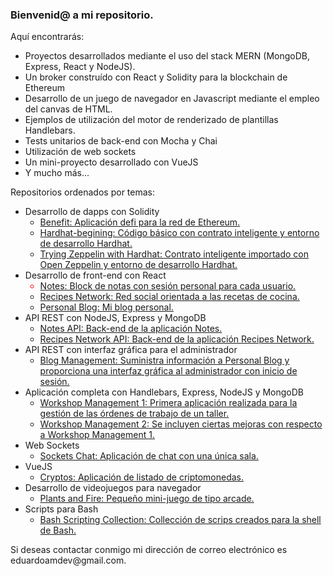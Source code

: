 <h3>Bienvenid@ a mi repositorio.</h3>

<p>Aquí encontrarás:</p>

<ul>

<li>Proyectos desarrollados mediante el uso del stack MERN (MongoDB, Express, React y NodeJS).</li>
<li>Un broker construído con React y Solidity para la blockchain de Ethereum</li>
<li>Desarrollo de un juego de navegador en Javascript mediante el empleo del canvas de HTML.</li>
<li>Ejemplos de utilización del motor de renderizado de plantillas Handlebars.</li>
<li>Tests unitarios de back-end con Mocha y Chai</li>
<li>Utilización de web sockets</li>
<li>Un mini-proyecto desarrollado con VueJS</li>
<li>Y mucho más...</li>

</ul>

<p>Repositorios ordenados por temas:</p>

<ul>

<li>
<span>Desarrollo de dapps con Solidity</span>
<ul>
<li>
<a href="https://github.com/eduardoamdev/benefit">Benefit: Aplicación defi para la red de Ethereum.</a>
</li>
<li>
<a href="https://github.com/eduardoamdev/hardhat-begining">Hardhat-begining: Código básico con contrato inteligente y entorno de desarrollo Hardhat.</a>
</li>
<li>
<a href="https://github.com/eduardoamdev/trying-zeppelin-with-hardhat">Trying Zeppelin with Hardhat: Contrato inteligente importado con Open Zeppelin y entorno de desarrollo Hardhat.</a>
</li>
</ul>
</li>

<li>
<span>Desarrollo de front-end con React</span>
<ul>
<li style="color: red">
<a href="https://github.com/eduardoamdev/notes">Notes: Block de notas con sesión personal para cada usuario.</a>
</li>
<li>
<a href="https://github.com/eduardoamdev/recipes-network">Recipes Network: Red social orientada a las recetas de cocina.</a>
</li>
<li>
<a href="https://github.com/eduardoamdev/personal-blog">Personal Blog: Mi blog personal.</a>
</li>
</ul>
</li>

<li>
<span>API REST con NodeJS, Express y MongoDB</span>
<ul>
<li>
<a href="https://github.com/eduardoamdev/notes-api">Notes API: Back-end de la aplicación Notes.</a>
</li>
<li>
<a href="https://github.com/eduardoamdev/recipes-network-api">Recipes Network API: Back-end de la aplicación Recipes Network.</a>
</li>
</ul>
</li>

<li>
<span>API REST con interfaz gráfica para el administrador</span>
<ul>
<li>
<a href="https://github.com/eduardoamdev/blog-management">Blog Management: Suministra información a Personal Blog y proporciona una interfaz gráfica al administrador con inicio de sesión.</a>
</li>
</ul>
</li>

<li>
<span>Aplicación completa con Handlebars, Express, NodeJS y MongoDB</span>
<ul>
<li>
<a href="https://github.com/eduardoamdev/workshop-management-1">Workshop Management 1: Primera aplicación realizada para la gestión de las órdenes de trabajo de un taller.</a>
</li>
<li>
<a href="https://github.com/eduardoamdev/workshop-management-2">Workshop Management 2: Se incluyen ciertas mejoras con respecto a Workshop Management 1.</a>
</li>
</ul>
</li>

<li>
<span>Web Sockets</span>
<ul>
<li>
<a href="https://github.com/eduardoamdev/sockets-chat">Sockets Chat: Aplicación de chat con una única sala.</a>
</li>
</ul>
</li>

<li>
<span>VueJS</span>
<ul>
<li>
<a href="https://github.com/eduardoamdev/cryptos">Cryptos: Aplicación de listado de criptomonedas.</a>
</li>
</ul>
</li>

<li>
<span>Desarrollo de videojuegos para navegador</span>
<ul>
<li>
<a href="https://github.com/eduardoamdev/plants-and-fire">Plants and Fire: Pequeño mini-juego de tipo arcade.</a>
</li>
</ul>
</li>

<li>
<span>Scripts para Bash</span>
<ul>
<li>
<a href="https://github.com/eduardoamdev/bash_scripting_collection">Bash Scripting Collection: Collección de scrips creados para la shell de Bash.</a>
</li>
</ul>
</li>

</ul>

<p>Si deseas contactar conmigo mi dirección de correo electrónico es eduardoamdev@gmail.com.</p>
